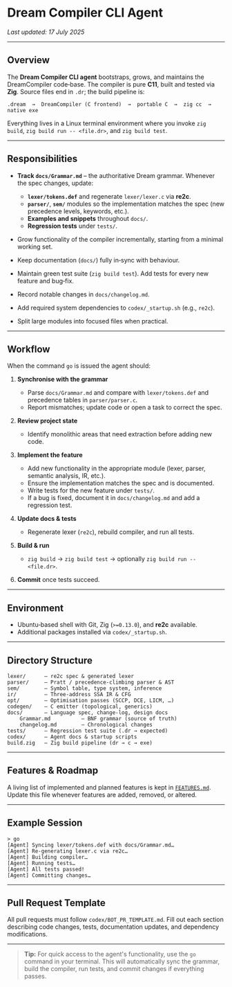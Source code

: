 # Dream Compiler CLI Agent

*Last updated: 17 July 2025*

---

## Overview

The **Dream Compiler CLI agent** bootstraps, grows, and maintains the DreamCompiler code‑base.  The compiler is pure **C11**, built and tested via **Zig**.  Source files end in `.dr`; the build pipeline is:

```
.dream  →  DreamCompiler (C frontend)  →  portable C  →  zig cc  →  native exe
```

Everything lives in a Linux terminal environment where you invoke `zig build`, `zig build run -- <file.dr>`, and `zig build test`.

---

## Responsibilities

* **Track `docs/Grammar.md`** – the authoritative Dream grammar.  Whenever the spec changes, update:

    * **`lexer/tokens.def`** and regenerate `lexer/lexer.c` via **re2c**.
    * **`parser/`**, **`sem/`** modules so the implementation matches the spec (new precedence levels, keywords, etc.).
    * **Examples and snippets** throughout `docs/`.
    * **Regression tests** under `tests/`.
* Grow functionality of the compiler incrementally, starting from a minimal working set.
* Keep documentation (`docs/`) fully in‑sync with behaviour.
* Maintain green test suite (`zig build test`).  Add tests for every new feature and bug‑fix.
* Record notable changes in `docs/changelog.md`.
* Add required system dependencies to `codex/_startup.sh` (e.g., `re2c`).
* Split large modules into focused files when practical.

---

## Workflow

When the command `go` is issued the agent should:

1. **Synchronise with the grammar**

    * Parse `docs/Grammar.md` and compare with `lexer/tokens.def` and precedence tables in `parser/parser.c`.
    * Report mismatches; update code or open a task to correct the spec.
2. **Review project state**

    * Identify monolithic areas that need extraction before adding new code.
3. **Implement the feature**

    * Add new functionality in the appropriate module (lexer, parser, semantic analysis, IR, etc.).
    * Ensure the implementation matches the spec and is documented.
    * Write tests for the new feature under `tests/`.
    * If a bug is fixed, document it in `docs/changelog.md` and add a regression test.
4. **Update docs & tests**

    * Regenerate lexer (`re2c`), rebuild compiler, and run all tests.
5. **Build & run**

    * `zig build` → `zig build test` → optionally `zig build run -- <file.dr>`.
6. **Commit** once tests succeed.

---

## Environment

* Ubuntu‑based shell with Git, Zig (`>=0.13.0`), and **re2c** available.
* Additional packages installed via `codex/_startup.sh`.

---

## Directory Structure

```
lexer/      – re2c spec & generated lexer
parser/     – Pratt / precedence‑climbing parser & AST
sem/        – Symbol table, type system, inference
ir/         – Three‑address SSA IR & CFG
opt/        – Optimisation passes (SCCP, DCE, LICM, …)
codegen/    – C emitter (topological, generics)
docs/       – Language spec, change‑log, design docs
    Grammar.md          – BNF grammar (source of truth)
    changelog.md        – Chronological changes
tests/      – Regression test suite (.dr → expected)
codex/      – Agent docs & startup scripts
build.zig   – Zig build pipeline (dr → c → exe)
```

---

## Features & Roadmap

A living list of implemented and planned features is kept in [`FEATURES.md`](FEATURES.md).  Update this file whenever features are added, removed, or altered.

---

## Example Session

```
> go
[Agent] Syncing lexer/tokens.def with docs/Grammar.md…
[Agent] Re‑generating lexer.c via re2c…
[Agent] Building compiler…
[Agent] Running tests…
[Agent] All tests passed!
[Agent] Committing changes…
```

---

## Pull Request Template

All pull requests must follow `codex/BOT_PR_TEMPLATE.md`.  Fill out each section describing code changes, tests, documentation updates, and dependency modifications.

---

> **Tip:** For quick access to the agent's functionality, use the `go` command in your terminal. This will automatically sync the grammar, build the compiler, run tests, and commit changes if everything passes.
```